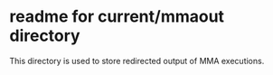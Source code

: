 # readme for current/mmaout directory

This directory is used to store redirected output of MMA executions.
